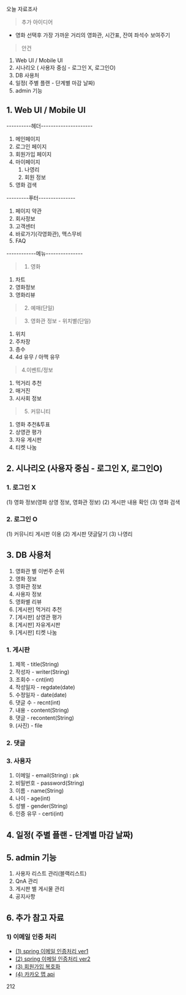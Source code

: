 오늘 자료조사

> 추가 아이디어

- 영화 선택후 가장 가까운 거리의 영화관, 시간표, 잔여 좌석수 보여주기

> 안건

1. Web UI / Mobile UI
3. 시나리오 ( 사용자 중심 - 로그인 X, 로그인O)
4. DB 사용처
5. 일정( 주별 플랜 - 단계별 마감 날짜)
6. admin 기능



## 1. Web UI / Mobile UI

----------헤더---------------------
1. 메인페이지
2. 로그인 페이지
3. 회원가입 페이지
4. 마이페이지
	1) 나영리
	2) 회원 정보
5. 영화 검색



---------푸터---------------
1. 페이지 약관
2. 회사정보
3. 고객센터
4. 바로가기(각영화관), 맥스무비
5. FAQ



------------메뉴--------------- 



> 1. 영화
1. 차트
2. 영화정보
3. 영화리뷰

> 2. 예매(단일)

> 3. 영화관 정보 - 위치별(단일)
1. 위치
2. 주차장
3. 층수
4. 4d 유무 / 아맥 유무

> 4.이벤트/정보

1. 먹거리 추천
2. 매거진
 3. 시사회 정보

> 5. 커뮤니티
1. 영화 추천&투표
2. 상영관 평가
3. 자유 게시판
4. 티켓 나눔 

## 2. 시나리오 (사용자 중심 - 로그인 X, 로그인O)

### 1. 로그인 X 

(1) 영화 정보(영화 상영 정보, 영화관 정보)
(2) 게시판 내용 확인
(3) 영화 검색

### 2. 로그인 O

(1) 커뮤니티 게시판 이용
(2) 게시판 댓글달기
(3) 나영리

## 3. DB 사용처

1. 영화관 별 이번주 순위
2. 영화 정보
3. 영화관 정보
4. 사용자 정보
5. 영화별 리뷰
6. [게시판] 먹거리 추천
7. [게시판] 상영관 평가
8. [게시판] 자유게시판
9. [게시판] 티켓 나눔

### 1. 게시판

1. 제목 - title(String)
2. 작성자 - writer(String)
3. 조회수 - cnt(int)
4. 작성일자 - regdate(date)
5. 수정일자 - date(date)
6. 댓글 수 - recnt(int)
7. 내용 - content(String)
8. 댓글 - recontent(String)
9. (사진) - file

### 2. 댓글

### 3. 사용자
 
1. 이메일 - email(String) : pk
2. 비밀번호 - password(String)
3. 이름 - name(String)
4. 나이 - age(int)
5. 성별 - gender(String)
6. 인증 유무 - certi(int)



## 4. 일정( 주별 플랜 - 단계별 마감 날짜)

## 5. admin 기능

1. 사용자 리스트 관리(블랙리스트)
2. QnA 관리
3. 게시판 별 게시물 관리
4. 공지사항


## 6. 추가 참고 자료

### 1) 이메일 인증 처리

- [(1) spring 이메일 인증처리 ver1](https://handcoding.tistory.com/114)
- [(2) spring 이메일 인증처리 ver2](https://thiago6.tistory.com/38)
- [(3) 회원가입 복호화](https://backend-intro.vlpt.us/3/)
- [(4) 카카오 맵 api](http://apis.map.daum.net/web/guide/)

212

<!--stackedit_data:
eyJoaXN0b3J5IjpbLTkyMTg1MDQ4NiwtMTY4MDU4MDc2Myw0Mj
gzMzE5MDcsLTQzNzcwMzA2Ml19
-->